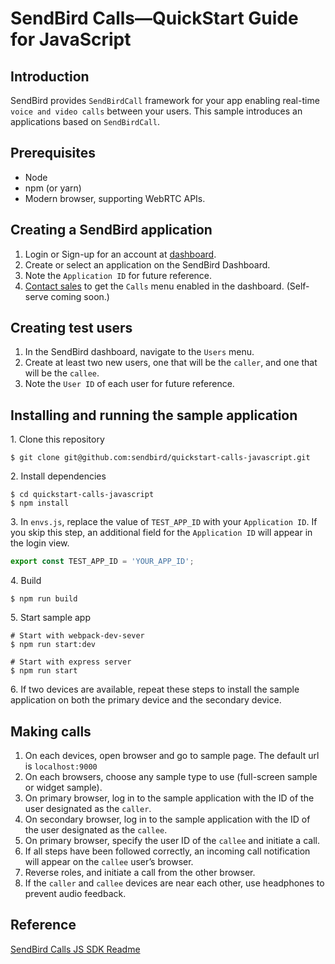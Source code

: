 # SendBird Calls—QuickStart Guide for JavaScript

## Introduction
SendBird provides `SendBirdCall` framework for your app enabling real-time `voice and video calls` between your users. This sample introduces an applications based on `SendBirdCall`.

## Prerequisites
- Node
- npm (or yarn)
- Modern browser, supporting WebRTC APIs.

## Creating a SendBird application
1. Login or Sign-up for an account at [dashboard](https://dashboard.sendbird.com/).
2. Create or select an application on the SendBird Dashboard.
3. Note the `Application ID` for future reference.
4. [Contact sales](https://sendbird.com/contact-sales) to get the `Calls` menu enabled in the dashboard. (Self-serve coming soon.)

## Creating test users
1. In the SendBird dashboard, navigate to the `Users` menu.
2. Create at least two new users, one that will be the `caller`, and one that will be the `callee`.
3. Note the `User ID` of each user for future reference.

## Installing and running the sample application
1\. Clone this repository 
```shell script
$ git clone git@github.com:sendbird/quickstart-calls-javascript.git
```
2\. Install dependencies
```shell script
$ cd quickstart-calls-javascript
$ npm install
```
3\. In `envs.js`, replace the value of `TEST_APP_ID` with your `Application ID`. If you skip this step, an additional field for the `Application ID` will appear in the login view.
```javascript
export const TEST_APP_ID = 'YOUR_APP_ID';
```
4\. Build
```shell script
$ npm run build
```
5\. Start sample app
```shell script
# Start with webpack-dev-sever
$ npm run start:dev

# Start with express server
$ npm run start
```
6\. If two devices are available, repeat these steps to install the sample application on both the primary device and the secondary device.

## Making calls
1. On each devices, open browser and go to sample page. The default url is `localhost:9000`
2. On each browsers, choose any sample type to use (full-screen sample or widget sample).
3. On primary browser, log in to the sample application with the ID of the user designated as the `caller`.
4. On secondary browser, log in to the sample application with the ID of the user designated as the `callee`.
5. On primary browser, specify the user ID of the `callee` and initiate a call.
6. If all steps have been followed correctly, an incoming call notification will appear on the `callee` user’s browser.
7. Reverse roles, and initiate a call from the other browser.
8. If the `caller` and `callee` devices are near each other, use headphones to prevent audio feedback.

## Reference
[SendBird Calls JS SDK Readme](https://github.com/sendbird/sendbird-calls-javascript/blob/master/README.md)
